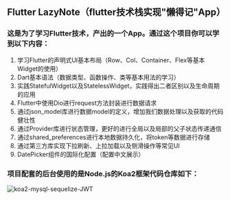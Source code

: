 ## Flutter LazyNote（flutter技术栈实现"懒得记"App）
### 这是为了学习Flutter技术，产出的一个App。通过这个项目你可以学到以下内容：
1. 学习Flutter的声明式UI基本布局（Row、Col、Container、Flex等基本Widget的使用）
2. Dart基本语法（数据类型、函数操作、类等基本用法的学习）
3. 实践StatefulWidget以及StatelessWidget，实践得出二者区别以及生命周期的应用
4. Flutter中使用Dio进行request方法封装进行数据请求
5. 通过json_model库进行数据model的定义，增加我们数据处理以及获取的代码健壮性
6. 通过Provider库进行状态管理，更好的进行全局以及局部的父子状态传递通信
7. 通过shared_preferences进行本地数据持久化，将token等数据进行存储
8. 通过第三方库实现下拉刷新、上拉加载以及侧滑操作等常见UI
9. DatePicker组件的国际化配置（配置中文展示）

### 项目配套的后台使用的是Node.js的Koa2框架代码仓库如下：
![koa2-mysql-sequelize-JWT](https://github.com/ruralist-siyi/koa2-mysql-sequelize-JWT)
